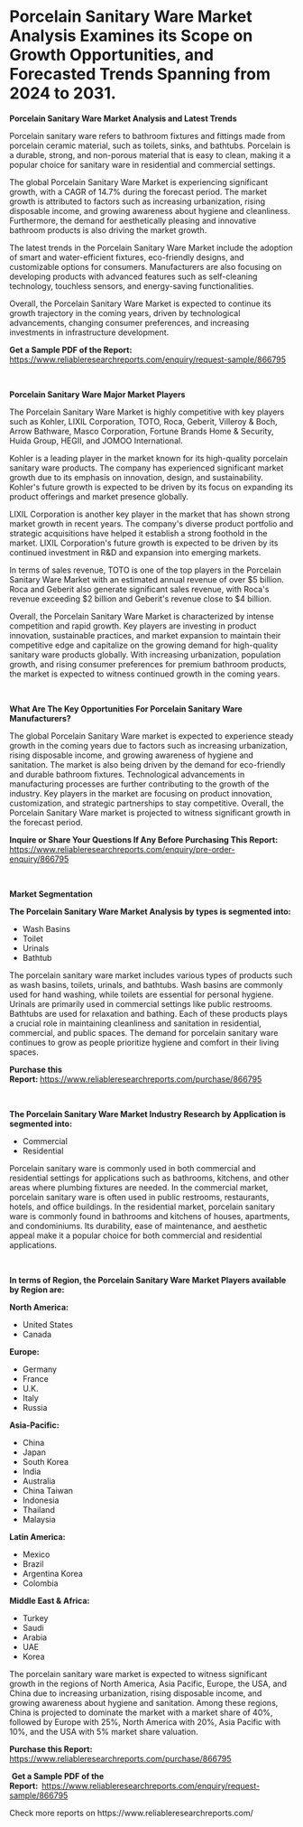<p><h1>Porcelain Sanitary Ware Market Analysis Examines its Scope on Growth Opportunities, and Forecasted Trends Spanning from 2024 to 2031.</h1></p><p><strong>Porcelain Sanitary Ware Market Analysis and Latest Trends</strong></p>
<p><p>Porcelain sanitary ware refers to bathroom fixtures and fittings made from porcelain ceramic material, such as toilets, sinks, and bathtubs. Porcelain is a durable, strong, and non-porous material that is easy to clean, making it a popular choice for sanitary ware in residential and commercial settings.</p><p>The global Porcelain Sanitary Ware Market is experiencing significant growth, with a CAGR of 14.7% during the forecast period. The market growth is attributed to factors such as increasing urbanization, rising disposable income, and growing awareness about hygiene and cleanliness. Furthermore, the demand for aesthetically pleasing and innovative bathroom products is also driving the market growth.</p><p>The latest trends in the Porcelain Sanitary Ware Market include the adoption of smart and water-efficient fixtures, eco-friendly designs, and customizable options for consumers. Manufacturers are also focusing on developing products with advanced features such as self-cleaning technology, touchless sensors, and energy-saving functionalities.</p><p>Overall, the Porcelain Sanitary Ware Market is expected to continue its growth trajectory in the coming years, driven by technological advancements, changing consumer preferences, and increasing investments in infrastructure development.</p></p>
<p><strong>Get a Sample PDF of the Report:&nbsp;</strong> <a href="https://www.reliableresearchreports.com/enquiry/request-sample/866795">https://www.reliableresearchreports.com/enquiry/request-sample/866795</a></p>
<p>&nbsp;</p>
<p><strong>Porcelain Sanitary Ware Major Market Players</strong></p>
<p><p>The Porcelain Sanitary Ware Market is highly competitive with key players such as Kohler, LIXIL Corporation, TOTO, Roca, Geberit, Villeroy & Boch, Arrow Bathware, Masco Corporation, Fortune Brands Home & Security, Huida Group, HEGII, and JOMOO International.</p><p>Kohler is a leading player in the market known for its high-quality porcelain sanitary ware products. The company has experienced significant market growth due to its emphasis on innovation, design, and sustainability. Kohler's future growth is expected to be driven by its focus on expanding its product offerings and market presence globally.</p><p>LIXIL Corporation is another key player in the market that has shown strong market growth in recent years. The company's diverse product portfolio and strategic acquisitions have helped it establish a strong foothold in the market. LIXIL Corporation's future growth is expected to be driven by its continued investment in R&D and expansion into emerging markets.</p><p>In terms of sales revenue, TOTO is one of the top players in the Porcelain Sanitary Ware Market with an estimated annual revenue of over $5 billion. Roca and Geberit also generate significant sales revenue, with Roca's revenue exceeding $2 billion and Geberit's revenue close to $4 billion.</p><p>Overall, the Porcelain Sanitary Ware Market is characterized by intense competition and rapid growth. Key players are investing in product innovation, sustainable practices, and market expansion to maintain their competitive edge and capitalize on the growing demand for high-quality sanitary ware products globally. With increasing urbanization, population growth, and rising consumer preferences for premium bathroom products, the market is expected to witness continued growth in the coming years.</p></p>
<p>&nbsp;</p>
<p><strong>What Are The Key Opportunities For Porcelain Sanitary Ware Manufacturers?</strong></p>
<p><p>The global Porcelain Sanitary Ware market is expected to experience steady growth in the coming years due to factors such as increasing urbanization, rising disposable income, and growing awareness of hygiene and sanitation. The market is also being driven by the demand for eco-friendly and durable bathroom fixtures. Technological advancements in manufacturing processes are further contributing to the growth of the industry. Key players in the market are focusing on product innovation, customization, and strategic partnerships to stay competitive. Overall, the Porcelain Sanitary Ware market is projected to witness significant growth in the forecast period.</p></p>
<p><strong>Inquire or Share Your Questions If Any Before Purchasing This Report:</strong> <a href="https://www.reliableresearchreports.com/enquiry/pre-order-enquiry/866795">https://www.reliableresearchreports.com/enquiry/pre-order-enquiry/866795</a></p>
<p>&nbsp;</p>
<p><strong>Market Segmentation</strong></p>
<p><strong>The Porcelain Sanitary Ware Market Analysis by types is segmented into:</strong></p>
<p><ul><li>Wash Basins</li><li>Toilet</li><li>Urinals</li><li>Bathtub</li></ul></p>
<p><p>The porcelain sanitary ware market includes various types of products such as wash basins, toilets, urinals, and bathtubs. Wash basins are commonly used for hand washing, while toilets are essential for personal hygiene. Urinals are primarily used in commercial settings like public restrooms. Bathtubs are used for relaxation and bathing. Each of these products plays a crucial role in maintaining cleanliness and sanitation in residential, commercial, and public spaces. The demand for porcelain sanitary ware continues to grow as people prioritize hygiene and comfort in their living spaces.</p></p>
<p><strong>Purchase this Report:&nbsp;</strong><a href="https://www.reliableresearchreports.com/purchase/866795">https://www.reliableresearchreports.com/purchase/866795</a></p>
<p>&nbsp;</p>
<p><strong>The Porcelain Sanitary Ware Market Industry Research by Application is segmented into:</strong></p>
<p><ul><li>Commercial</li><li>Residential</li></ul></p>
<p><p>Porcelain sanitary ware is commonly used in both commercial and residential settings for applications such as bathrooms, kitchens, and other areas where plumbing fixtures are needed. In the commercial market, porcelain sanitary ware is often used in public restrooms, restaurants, hotels, and office buildings. In the residential market, porcelain sanitary ware is commonly found in bathrooms and kitchens of houses, apartments, and condominiums. Its durability, ease of maintenance, and aesthetic appeal make it a popular choice for both commercial and residential applications.</p></p>
<p>&nbsp;</p>
<p><strong>In terms of Region, the Porcelain Sanitary Ware Market Players available by Region are:</strong></p>
<p>
    <p> <strong> North America: </strong>
        <ul>
            <li>United States</li>
            <li>Canada</li>
        </ul>
        </p> 
    <p> <strong> Europe: </strong>
        <ul>
            <li>Germany</li>
            <li>France</li>
            <li>U.K.</li>
            <li>Italy</li>
            <li>Russia</li>
        </ul>
        </p> 
    <p> <strong> Asia-Pacific: </strong>
        <ul>
            <li>China</li>
            <li>Japan</li>
            <li>South Korea</li>
            <li>India</li>
            <li>Australia</li>
            <li>China Taiwan</li>
            <li>Indonesia</li>
            <li>Thailand</li>
            <li>Malaysia</li>
        </ul>
        </p> 
    <p> <strong> Latin America: </strong>
        <ul>
            <li>Mexico</li>
            <li>Brazil</li>
            <li>Argentina Korea</li>
            <li>Colombia</li>
        </ul>
        </p> 
    <p> <strong> Middle East & Africa: </strong>
        <ul>
            <li>Turkey</li>
            <li>Saudi</li>
            <li>Arabia</li>
            <li>UAE</li>
            <li>Korea</li>
        </ul>
    </p>
    </p>
<p><p>The porcelain sanitary ware market is expected to witness significant growth in the regions of North America, Asia Pacific, Europe, the USA, and China due to increasing urbanization, rising disposable income, and growing awareness about hygiene and sanitation. Among these regions, China is projected to dominate the market with a market share of 40%, followed by Europe with 25%, North America with 20%, Asia Pacific with 10%, and the USA with 5% market share valuation.</p></p>
<p><strong>Purchase this Report: </strong><a href="https://www.reliableresearchreports.com/purchase/866795">https://www.reliableresearchreports.com/purchase/866795</a></p>
<p>&nbsp;<strong>Get a Sample PDF of the Report:&nbsp;&nbsp;</strong><a href="https://www.reliableresearchreports.com/enquiry/request-sample/866795">https://www.reliableresearchreports.com/enquiry/request-sample/866795</a></p>
<p><strong></strong></p>
<p>Check more reports on https://www.reliableresearchreports.com/</p>